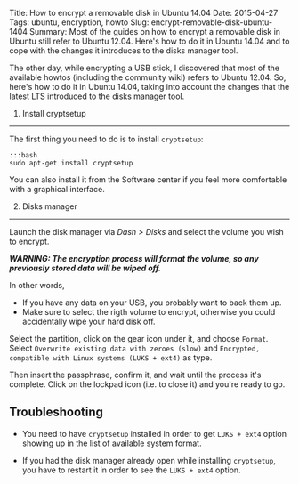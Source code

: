 Title: How to encrypt a removable disk in Ubuntu 14.04
Date: 2015-04-27
Tags: ubuntu, encryption, howto
Slug: encrypt-removable-disk-ubuntu-1404
Summary: Most of the guides on how to encrypt a removable disk in Ubuntu still refer to Ubuntu 12.04. Here's how to do it in Ubuntu 14.04 and to cope with the changes it introduces to the disks manager tool.

The other day, while encrypting a USB stick, I discovered that most of the available howtos (including the community wiki) refers to Ubuntu 12.04. So, here's how to do it in Ubuntu 14.04, taking into account the changes that the latest LTS introduced to the disks manager tool.

1. Install cryptsetup
---------------------

The first thing you need to do is to install `cryptsetup`:

    :::bash
    sudo apt-get install cryptsetup

You can also install it from the Software center if you feel more comfortable with a graphical interface.


2. Disks manager
----------------

Launch the disk manager via _Dash > Disks_ and select the volume you wish to encrypt.

_**WARNING: The encryption process will format the volume, so any previously stored data will be wiped off.**_

In other words,

* If you have any data on your USB, you probably want to back them up.
* Make sure to select the rigth volume to encrypt, otherwise you could accidentally wipe your hard disk off.

Select the partition, click on the gear icon under it, and choose `Format`. Select `Overwrite existing data with zeroes (slow)` and `Encrypted, compatible with Linux systems (LUKS + ext4)` as type.

Then insert the passphrase, confirm it, and wait until the process it's complete. Click on the lockpad icon (i.e. to close it) and you're ready to go.

Troubleshooting
---------------

* You need to have `cryptsetup` installed in order to get `LUKS + ext4` option showing up in the list of available system format.

* If you had the disk manager already open while installing `cryptsetup`, you have to restart it in order to see the `LUKS + ext4` option.
